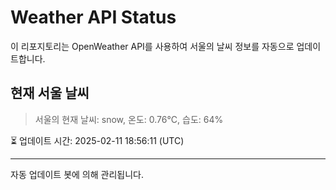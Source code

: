 
# Weather API Status

이 리포지토리는 OpenWeather API를 사용하여 서울의 날씨 정보를 자동으로 업데이트합니다.

## 현재 서울 날씨
> 서울의 현재 날씨: snow, 온도: 0.76°C, 습도: 64%

⏳ 업데이트 시간: 2025-02-11 18:56:11 (UTC)

---
자동 업데이트 봇에 의해 관리됩니다.
